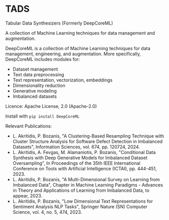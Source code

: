 # TADS
Tabular Data Synthesizers (Formerly DeepCoreML)

A collection of Machine Learning techniques for data management and augmentation.

DeepCoreML is a collection of Machine Learning techniques for data management, engineering, and augmentation. More specifically, DeepCoreML includes modules for:

* Dataset management
* Text data preprocessing
* Text representation, vectorization, embeddings
* Dimensionality reduction
* Generative modeling
* Imbalanced datasets

Licence: Apache License, 2.0 (Apache-2.0)

Install with `pip install DeepCoreML`

Relevant Publications:

* L. Akritidis, P. Bozanis, "A Clustering-Based Resampling Technique with Cluster Structure Analysis for Software Defect Detection in Imbalanced Datasets", Information Sciences, vol. 674, pp. 120724, 2024.
* L. Akritidis, A. Fevgas, M. Alamaniotis, P. Bozanis, "Conditional Data Synthesis with Deep Generative Models for Imbalanced Dataset Oversampling", In Proceedings of the 35th IEEE International Conference on Tools with Artificial Intelligence (ICTAI), pp. 444-451, 2023.
* L. Akritidis, P. Bozanis, "A Multi-Dimensional Survey on Learning from Imbalanced Data", Chapter in Machine Learning Paradigms - Advances in Theory and Applications of Learning from Imbalanced Data, to appear, 2023.
* L. Akritidis, P. Bozanis, "Low Dimensional Text Representations for Sentiment Analysis NLP Tasks", Springer Nature (SN) Computer Science, vol. 4, no. 5, 474, 2023.
